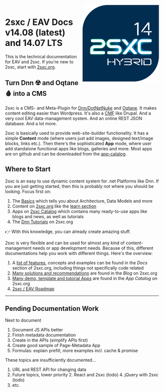 
<img src="assets/logos/v14/2sxc14-500.png" width="250px" align="right" class="float-right">

# 2sxc / EAV Docs v14.08 (latest) and 14.07 LTS

This is the technical documentation for EAV and 2sxc. If you're new to 2sxc, start with [2sxc.org](https://2sxc.org/).

## Turn Dnn ☢️ and Oqtane 🩸 into a CMS

2sxc is a CMS- and Meta-Plugin for [Dnn/DotNetNuke](http://www.dnnsoftware.com/) and [Oqtane](xref:Abyss.Platforms.Oqtane.Index). 
It makes content editing easier than Wordpress. 
It's also a [CMF](https://en.wikipedia.org/wiki/List_of_content_management_frameworks) like Drupal. 
And a very cool EAV data-management system. 
And an online REST JSON database. 
And a lot more.

2sxc is basically used to provide web-site-builder functionality.
It has a simple **Content** mode (where users just add images, designed text/image blocks, links etc.).
Then there's the sophisticated **App** mode, where user add standalone functional apps like blogs, galleries and more. 
Most apps are on github and can be downloaded from the [app-catalog](https://2sxc.org/en/apps).


## Where to Start

2sxc is an easy to use dynamic content system for .net Platforms like Dnn. 
If you are just getting started, then this is probably not where you should be looking. Focus first on:

1. The [Basics](xref:Basics.Index) which tells you about Architecture, Data Models and more
1. Content on [2sxc.org](https://2sxc.org/) like the [learn section](https://2sxc.org/en/learn)
1. Apps on [2sxc Catalog](https://2sxc.org/en/apps) which contains many ready-to-use apps like blogs and news, as well as tutorials 
1. The [Dnn Tutorials](https://2sxc.org/dnn-tutorials/en/) on 2sxc.org

👉 With this knowledge, you can already create amazing stuff. 

2sxc is very flexible and can be used for almost any kind of content-management needs or app development needs. 
Because of this, different documentations help you work with different things. 
Here's the overview:

1. A [list of features](http://2sxc.org/en/docs), concepts and examples can be found in the _Docs_ section of 2sxc.org, including things not specifically code related
1. [Many solutions and recommendations](http://2sxc.org/en/blog) are found in the _Blog_ on 2sxc.org
1. [Many demo, template and tutorial Apps](http://2sxc.org/en/Apps) are found in the _App Catalog_ on 2sxc.org
1. [2sxc / EAV Roadmap](xref:Abyss.Releases.Roadmap)




---

## Pending Documentation Work

Next to document

1. Document JS APIs better
1. Finish metadata documentation
  1. Create in the APIs (simplify APIs first)
  1. Create good sample of Page-Metadata App
1. Formulas: explain prefill, more examples incl. cache & promise

These topics are insufficiently documented...

1. URL and REST API for changing data
1. Future topics, lower priority
    2. React and 2sxc (todo)
    4. jQuery with 2sxc (todo)
1. etc.


